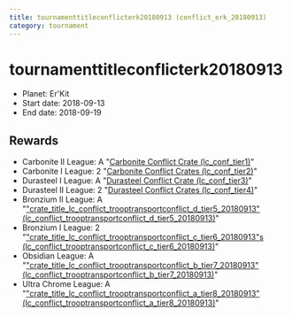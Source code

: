 ```yaml
---
title: tournamenttitleconflicterk20180913 (conflict_erk_20180913)
category: tournament
---
```

# tournamenttitleconflicterk20180913

  * Planet: Er'Kit
  * Start date: 2018-09-13
  * End date: 2018-09-19

## Rewards

  * Carbonite II League: A "[Carbonite Conflict Crate (lc_conf_tier1)](lc_conf_tier1.html)"
  * Carbonite I League: 2 "[Carbonite Conflict Crates (lc_conf_tier2)](lc_conf_tier2.html)"
  * Durasteel I League: A "[Durasteel Conflict Crate (lc_conf_tier3)](lc_conf_tier3.html)"
  * Durasteel II League: 2 "[Durasteel Conflict Crates (lc_conf_tier4)](lc_conf_tier4.html)"
  * Bronzium II League: A "["crate_title_lc_conflict_trooptransportconflict_d_tier5_20180913" (lc_conflict_trooptransportconflict_d_tier5_20180913)](lc_conflict_trooptransportconflict_d_tier5_20180913.html)"
  * Bronzium I League: 2 "["crate_title_lc_conflict_trooptransportconflict_c_tier6_20180913"s (lc_conflict_trooptransportconflict_c_tier6_20180913)](lc_conflict_trooptransportconflict_c_tier6_20180913.html)"
  * Obsidian League: A "["crate_title_lc_conflict_trooptransportconflict_b_tier7_20180913" (lc_conflict_trooptransportconflict_b_tier7_20180913)](lc_conflict_trooptransportconflict_b_tier7_20180913.html)"
  * Ultra Chrome League: A "["crate_title_lc_conflict_trooptransportconflict_a_tier8_20180913" (lc_conflict_trooptransportconflict_a_tier8_20180913)](lc_conflict_trooptransportconflict_a_tier8_20180913.html)"
